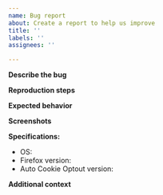 ```yaml
---
name: Bug report
about: Create a report to help us improve
title: ''
labels: ''
assignees: ''

---
```


**Describe the bug**
<!-- A clear and concise description of what the bug is. -->

**Reproduction steps**
<!-- Add steps here. -->

**Expected behavior**
<!-- A clear and concise description of what you expected to happen. -->

**Screenshots**
<!-- If applicable, add screenshots to help explain your problem. -->

**Specifications:**
<!-- Complete this section -->
- OS: 
- Firefox version: 
- Auto Cookie Optout version:

**Additional context**
<!-- Add any other context about the problem here. -->
